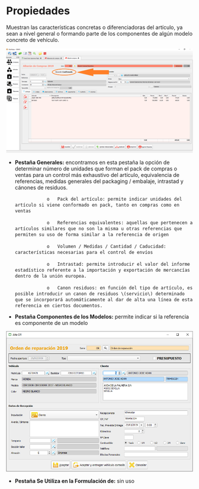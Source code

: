 # Propiedades

Muestran las características concretas o diferenciadoras del artículo, ya sean a nivel general o formando parte de los componentes de algún modelo concreto de vehículo.

![](../../../../.gitbook/assets/image%20%28249%29.png)

* **Pestaña Generales:** encontramos en esta pestaña la opción de determinar número de unidades que forman el pack de compras o ventas para un control más exhaustivo del artículo, equivalencia de referencias, medidas generales del packaging / embalaje, intrastad y cánones de residuos.

                  o   Pack del artículo: permite indicar unidades del artículo si viene conformado en pack, tanto en compras como en ventas

                  o   Referencias equivalentes: aquellas que pertenecen a artículos similares que no son la misma u otras referencias que permiten su uso de forma similar a la referencia de origen

                  o   Volumen / Medidas / Cantidad / Caducidad: características necesarias para el control de envíos

                  o   Intrastad: permite introducir el valor del informe estadístico referente a la importación y exportación de mercancías dentro de la unión europea.

                  o   Canon residuos: en función del tipo de artículo, es posible introducir un canon de residuos \(servicio\) determinado que se incorporará automáticamente al dar de alta una línea de esta referencia en ciertos documentos.

* **Pestaña Componentes de los Modelos:** permite indicar si la referencia es componente de un modelo 

![](../../../../.gitbook/assets/image%20%2866%29.png)

* **Pestaña Se Utiliza en la Formulación de:** sin uso

